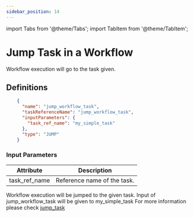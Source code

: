 ```yaml
---
sidebar_position: 14
---
```


import Tabs from '@theme/Tabs';
import TabItem from '@theme/TabItem';

# Jump Task in a  Workflow 

Workflow execution will go to the task given.


## Definitions

```json
    {
      "name": "jump_workflow_task",
      "taskReferenceName": "jump_workflow_task",
      "inputParameters": {
        "task_ref_name": "my_simple_task"
      },
      "type": "JUMP"
    }
```

### Input Parameters

| Attribute         | Description                 |
| ----------------- |-----------------------------|
| task_ref_name     | Reference name of the task. |

Workflow execution will be jumped to the given task. Input of jump_workflow_task will be given to my_simple_task
For more information please check [jump_task](/content/reference-docs/workflow/jump-to-task-in-workflow)